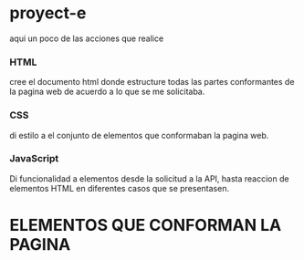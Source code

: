 # proyect-e
aqui un poco de las acciones que realice

### HTML ###
cree el documento html donde estructure todas las partes conformantes de la pagina web de acuerdo a lo que se me solicitaba.
### CSS ###
di estilo a el conjunto de elementos que conformaban la pagina web.
### JavaScript ###
Di funcionalidad a elementos desde la solicitud a la API, hasta reaccion de elementos HTML en diferentes casos que se presentasen.


# ELEMENTOS QUE CONFORMAN LA PAGINA 
